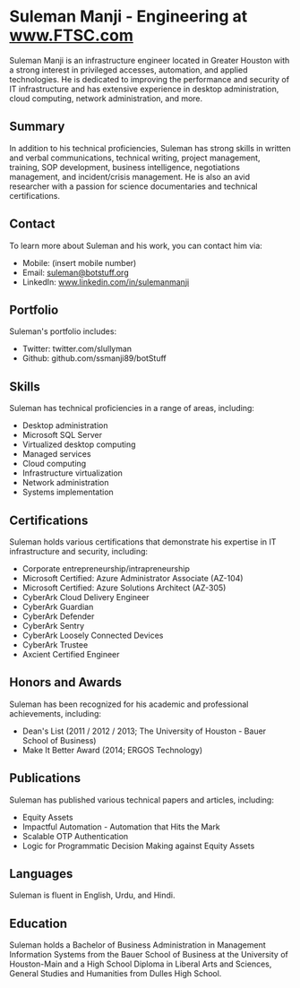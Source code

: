 # Suleman Manji - Engineering at www.FTSC.com

Suleman Manji is an infrastructure engineer located in Greater Houston with a strong interest in privileged accesses, automation, and applied technologies. He is dedicated to improving the performance and security of IT infrastructure and has extensive experience in desktop administration, cloud computing, network administration, and more.

## Summary

In addition to his technical proficiencies, Suleman has strong skills in written and verbal communications, technical writing, project management, training, SOP development, business intelligence, negotiations management, and incident/crisis management. He is also an avid researcher with a passion for science documentaries and technical certifications.

## Contact

To learn more about Suleman and his work, you can contact him via:

- Mobile: (insert mobile number)
- Email: suleman@botstuff.org
- LinkedIn: www.linkedin.com/in/sulemanmanji

## Portfolio

Suleman's portfolio includes:

- Twitter: twitter.com/slullyman
- Github: github.com/ssmanji89/botStuff

## Skills

Suleman has technical proficiencies in a range of areas, including:

- Desktop administration
- Microsoft SQL Server
- Virtualized desktop computing
- Managed services
- Cloud computing
- Infrastructure virtualization
- Network administration
- Systems implementation

## Certifications

Suleman holds various certifications that demonstrate his expertise in IT infrastructure and security, including:

- Corporate entrepreneurship/intrapreneurship 
- Microsoft Certified: Azure Administrator Associate (AZ-104)
- Microsoft Certified: Azure Solutions Architect (AZ-305)
- CyberArk Cloud Delivery Engineer
- CyberArk Guardian 
- CyberArk Defender 
- CyberArk Sentry
- CyberArk Loosely Connected Devices
- CyberArk Trustee
- Axcient Certified Engineer

## Honors and Awards

Suleman has been recognized for his academic and professional achievements, including:

- Dean's List (2011 / 2012 / 2013; The University of Houston - Bauer School of Business)
- Make It Better Award (2014; ERGOS Technology)

## Publications

Suleman has published various technical papers and articles, including:

- Equity Assets
- Impactful Automation - Automation that Hits the Mark
- Scalable OTP Authentication
- Logic for Programmatic Decision Making against Equity Assets

## Languages

Suleman is fluent in English, Urdu, and Hindi.

## Education

Suleman holds a Bachelor of Business Administration in Management Information Systems from the Bauer School of Business at the University of Houston-Main and a High School Diploma in Liberal Arts and Sciences, General Studies and Humanities from Dulles High School.

